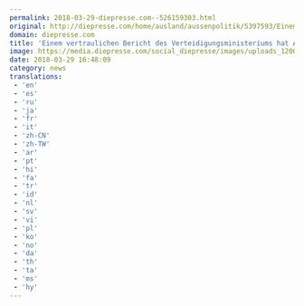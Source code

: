 ```yaml
---
permalink: 2018-03-29-diepresse.com--526159303.html
original: http://diepresse.com/home/ausland/aussenpolitik/5397593/Einem-vertraulichen-Bericht-des-Verteidigungsministeriums-hat?from=rss
domain: diepresse.com
title: 'Einem vertraulichen Bericht des Verteidigungsministeriums hat Airbus es nicht geschafft die Mängel am Militärtransporter zu beseitigen. Außerdem seien die Systeme nicht vernetzt, weswegen Spritverbrauch und dergleichen händisch eingegeben werden müsse.'
image: https://media.diepresse.com/social_diepresse/images/uploads_1200/c/5/9/5397593/0BAD6578-D24F-4D43-995E-E32CFFEE987A_v0_h.jpg
date: 2018-03-29 16:48:09
category: news
translations: 
 - 'en'
 - 'es'
 - 'ru'
 - 'ja'
 - 'fr'
 - 'it'
 - 'zh-CN'
 - 'zh-TW'
 - 'ar'
 - 'pt'
 - 'hi'
 - 'fa'
 - 'tr'
 - 'id'
 - 'nl'
 - 'sv'
 - 'vi'
 - 'pl'
 - 'ko'
 - 'no'
 - 'da'
 - 'th'
 - 'ta'
 - 'ms'
 - 'hy'
---
```


